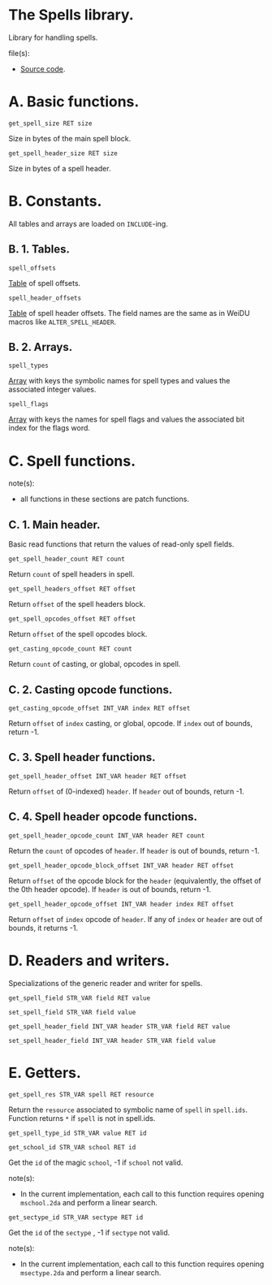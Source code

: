 # The Spells library.

Library for handling spells.

file(s):

* [Source code](../../spells.tpa).

# A. Basic functions.

`get_spell_size RET size`

Size in bytes of the main spell block.

`get_spell_header_size RET size`

Size in bytes of a spell header.

# B. Constants.

All tables and arrays are loaded on `INCLUDE`-ing.

## B. 1. Tables.

`spell_offsets`

[Table](../../resources/2da/spells/offsets.2da) of spell offsets.

`spell_header_offsets`

[Table](../../resources/2da/spells/header_offsets.2da) of spell header offsets. The field names are the same as in WeiDU macros like `ALTER_SPELL_HEADER`.

## B. 2. Arrays.

`spell_types`

[Array](../../resources/2da/spells/types.2da) with keys the symbolic names for spell types and values the associated integer values.

`spell_flags`

[Array](../../resources/2da/spells/flags.2da) with keys the names for spell flags and values the associated bit index for the flags word.

# C. Spell functions.

note(s):
* all functions in these sections are patch functions.

## C. 1. Main header.

Basic read functions that return the values of read-only spell fields.

`get_spell_header_count RET count`

Return `count` of spell headers in spell.

`get_spell_headers_offset RET offset`

Return `offset` of the spell headers block.

`get_spell_opcodes_offset RET offset`

Return `offset` of the spell opcodes block.

`get_casting_opcode_count RET count`

Return `count` of casting, or global, opcodes in spell.

## C. 2. Casting opcode functions.

`get_casting_opcode_offset INT_VAR index RET offset`

Return `offset` of `index` casting, or global, opcode. If `index` out of bounds, return -1.

## C. 3. Spell header functions.

`get_spell_header_offset INT_VAR header RET offset`

Return `offset` of (0-indexed) `header`. If `header` out of bounds, return -1.

## C. 4. Spell header opcode functions.

`get_spell_header_opcode_count INT_VAR header RET count`

Return the `count` of opcodes of `header`. If `header` is out of bounds, return -1.

`get_spell_header_opcode_block_offset INT_VAR header RET offset`

Return `offset` of the opcode block for the `header` (equivalently, the offset of the 0th header opcode). If `header` is out of bounds, return -1.

`get_spell_header_opcode_offset INT_VAR header index RET offset`

Return `offset` of `index` opcode of `header`. If any of `index` or `header` are out of bounds, it returns -1.

# D. Readers and writers.

Specializations of the generic reader and writer for spells.

`get_spell_field STR_VAR field RET value`

`set_spell_field STR_VAR field value`

`get_spell_header_field INT_VAR header STR_VAR field RET value`

`set_spell_header_field INT_VAR header STR_VAR field value`

# E. Getters.

`get_spell_res STR_VAR spell RET resource`

Return the `resource` associated to symbolic name of `spell` in `spell.ids`. Function returns `*` if `spell` is not in spell.ids.

`get_spell_type_id STR_VAR value RET id`

`get_school_id STR_VAR school RET id`

Get the `id` of the magic `school`, -1 if `school` not valid.

note(s):
* In the current implementation, each call to this function requires opening `mschool.2da` and perform a linear search.

`get_sectype_id STR_VAR sectype RET id`

Get the `id` of the `sectype` , -1 if `sectype` not valid.

note(s):
* In the current implementation, each call to this function requires opening `msectype.2da` and perform a linear search.
